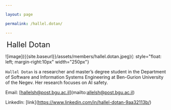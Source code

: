 ```yaml
---

layout: page

permalink: /hallel.dotan/

---
```




 <font size="5">Hallel Dotan</font>



!\[image]({{site.baseurl}}/assets/members/hallel.dotan.jpeg){: style="float: left; margin-right:10px" width="250px"}



`Hallel Dotan` is a researcher and master’s degree student in the Department of Software and Information Systems Engineering at Ben-Gurion University of the Negev. Her research focuses on AI safety.



Email: \[hallelsh@post.bgu.ac.il](mailto:allelsh@post.bgu.ac.il)



LinkedIn: \[link](https://www.linkedin.com/in/hallel-dotan-9aa32113b/)



